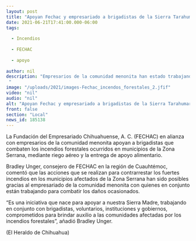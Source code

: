 ```yaml
---
layout: post
title: "Apoyan Fechac y empresariado a brigadistas de la Sierra Tarahumara"
date: 2021-06-21T17:41:00.000-06:00
tags:
  
  - Incendios
  
  - FECHAC
  
  - apoyo
  
author: nil
description: "Empresarios de la comunidad menonita han estado trabajando en conjunto para combatir los incendios forestales "
image: "/uploads/2021/images-Fechac_incendos_forestales_2.jfif"
video: "nil"
audio: "nil"
alt: "Apoyan Fechac y empresariado a brigadistas de la Sierra Tarahumara"
front: false
section: "Local"
news_id: 185138
---
```


La Fundación del Empresariado Chihuahuense, A. C. (FECHAC) en alianza con empresarios de la comunidad menonita apoyan a brigadistas que combaten los incendios forestales ocurridos en municipios de la Zona Serrana, mediante riego aéreo y la entrega de apoyo alimentario.

Bradley Unger, consejero de FECHAC en la región de Cuauhtémoc, comentó que las acciones que se realizan para contrarrestar los fuertes incendios en los municipios afectados de la Zona Serrana han sido posibles gracias al empresariado de la comunidad menonita con quienes en conjunto están trabajando para combatir los daños ocasionados.

“Es una iniciativa que nace para apoyar a nuestra Sierra Madre, trabajando en conjunto con brigadistas, voluntarios, instituciones y gobiernos, comprometidos para brindar auxilio a las comunidades afectadas por los incendios forestales”, añadió Bradley Unger.

(El Heraldo de Chihuahua)